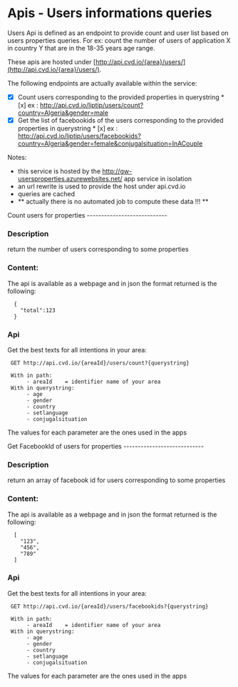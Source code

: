 # Apis - Users informations queries

Users Api is defined as an endpoint to provide count and user list based on users properties queries. For ex: count the number of users of 
application X in country Y that are in the 18-35 years age range.

These apis are hosted under [http://api.cvd.io/{area}/users/](http://api.cvd.io/{area}/users/).

The following endpoints are actually available within the service:

* [X] Count users corresponding to the provided properties in querystring
      * [x] ex : http://api.cvd.io/liptip/users/count?country=Algeria&gender=male
* [X] Get the list of facebookids of the users corresponding to the provided properties in querystring
      * [x]  ex : http://api.cvd.io/liptip/users/facebookids?country=Algeria&gender=female&conjugalsituation=InACouple

Notes:
* this service is hosted by the http://gw-usersproperties.azurewebsites.net/ app service in isolation
* an url rewrite is used to provide the host under api.cvd.io
* queries are cached
* ** actually there is no automated job to compute these data !!! **

<a name="countforproperties">
Count users for properties
----------------------------

### Description
return the number of users corresponding to some properties

### Content:

The api is available as a webpage and in json the format returned is the following:

      {
        "total":123
      }

### Api

Get the best texts for all intentions in your area:

     GET http://api.cvd.io/{areaId}/users/count?{querystring}
     
     With in path: 
          - areaId    = identifier name of your area
     With in querystring: 
          - age
          - gender
          - country
          - setlanguage
          - conjugalsituation
    
   The values for each parameter are the ones used in the apps
     
<a name="facebookidsforproperties">
Get FacebookId of users for properties
----------------------------

### Description
return an array of facebook id for users corresponding to some properties

### Content:

The api is available as a webpage and in json the format returned is the following:

      [
        "123",
        "456",
        "789"
      ]

### Api

Get the best texts for all intentions in your area:

     GET http://api.cvd.io/{areaId}/users/facebookids?{querystring}
     
     With in path: 
          - areaId    = identifier name of your area
     With in querystring: 
          - age
          - gender
          - country
          - setlanguage
          - conjugalsituation
    
   The values for each parameter are the ones used in the apps
    
